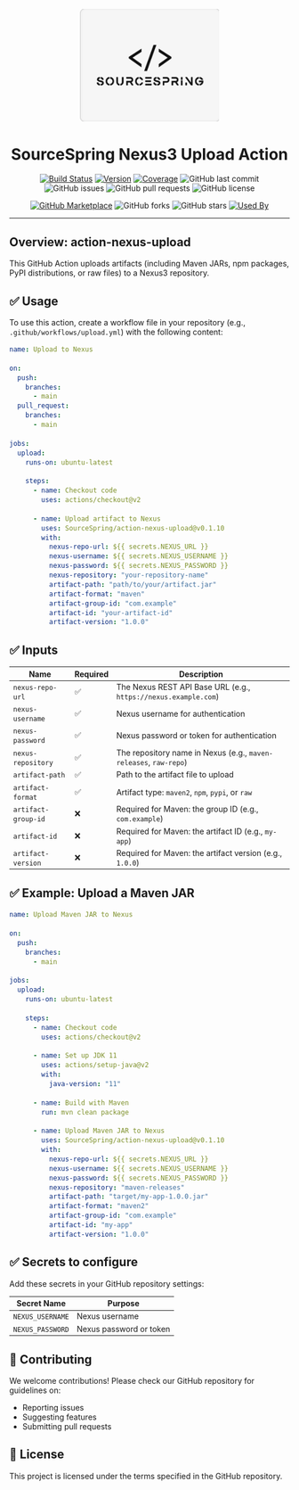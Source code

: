 <p align="center">
  <img src="https://github.com/SourceSpring/action-nexus-upload/blob/main/sourcespring_logo.png" alt="SourceSpring Logo" width="250">
</p>

<h1 align="center">SourceSpring Nexus3 Upload Action</h1>

<div align="center">

[![Build Status](https://img.shields.io/github/actions/workflow/status/SourceSpring/action-nexus-upload/main.yml)](https://github.com/SourceSpring/action-nexus-upload)
[![Version](https://img.shields.io/github/v/release/SourceSpring/action-nexus-upload)](https://github.com/SourceSpring/action-nexus-upload/releases)
[![Coverage](https://img.shields.io/badge/coverage-93%25-brightgreen)](https://github.com/SourceSpring/action-nexus-upload)
![GitHub last commit](https://img.shields.io/github/last-commit/SourceSpring/action-nexus-upload)
![GitHub issues](https://img.shields.io/github/issues/SourceSpring/action-nexus-upload)
![GitHub pull requests](https://img.shields.io/github/issues-pr/SourceSpring/action-nexus-upload)
![GitHub license](https://img.shields.io/github/license/SourceSpring/action-nexus-upload)

[![GitHub Marketplace](https://img.shields.io/badge/GitHub-Marketplace-blue?style=flat&logo=github)](https://github.com/SourceSpring/action-nexus-upload)
![GitHub forks](https://img.shields.io/github/forks/SourceSpring/action-nexus-upload?style=social)
![GitHub stars](https://img.shields.io/github/stars/SourceSpring/action-nexus-upload?style=social)
[![Used By](https://img.shields.io/badge/Used%20By-View%20Dependents-blue)](https://github.com/SourceSpring/action-nexus-upload/network/dependents)

</div>

---

## Overview: action-nexus-upload

This GitHub Action uploads artifacts (including Maven JARs, npm packages, PyPI distributions, or raw files) to a Nexus3 repository.

## ✅ Usage

To use this action, create a workflow file in your repository (e.g., `.github/workflows/upload.yml`) with the following content:

```yaml
name: Upload to Nexus

on:
  push:
    branches:
      - main
  pull_request:
    branches:
      - main

jobs:
  upload:
    runs-on: ubuntu-latest

    steps:
      - name: Checkout code
        uses: actions/checkout@v2

      - name: Upload artifact to Nexus
        uses: SourceSpring/action-nexus-upload@v0.1.10
        with:
          nexus-repo-url: ${{ secrets.NEXUS_URL }}
          nexus-username: ${{ secrets.NEXUS_USERNAME }}
          nexus-password: ${{ secrets.NEXUS_PASSWORD }}
          nexus-repository: "your-repository-name"
          artifact-path: "path/to/your/artifact.jar"
          artifact-format: "maven"
          artifact-group-id: "com.example"
          artifact-id: "your-artifact-id"
          artifact-version: "1.0.0"
```

## ✅ Inputs

| Name                | Required | Description                                                       |
| ------------------- | -------- | ----------------------------------------------------------------- |
| `nexus-repo-url`    | ✅       | The Nexus REST API Base URL (e.g., `https://nexus.example.com`)   |
| `nexus-username`    | ✅       | Nexus username for authentication                                 |
| `nexus-password`    | ✅       | Nexus password or token for authentication                        |
| `nexus-repository`  | ✅       | The repository name in Nexus (e.g., `maven-releases`, `raw-repo`) |
| `artifact-path`     | ✅       | Path to the artifact file to upload                               |
| `artifact-format`   | ✅       | Artifact type: `maven2`, `npm`, `pypi`, or `raw`                  |
| `artifact-group-id` | ❌       | Required for Maven: the group ID (e.g., `com.example`)            |
| `artifact-id`       | ❌       | Required for Maven: the artifact ID (e.g., `my-app`)              |
| `artifact-version`  | ❌       | Required for Maven: the artifact version (e.g., `1.0.0`)          |

## ✅ Example: Upload a Maven JAR

```yaml
name: Upload Maven JAR to Nexus

on:
  push:
    branches:
      - main

jobs:
  upload:
    runs-on: ubuntu-latest

    steps:
      - name: Checkout code
        uses: actions/checkout@v2

      - name: Set up JDK 11
        uses: actions/setup-java@v2
        with:
          java-version: "11"

      - name: Build with Maven
        run: mvn clean package

      - name: Upload Maven JAR to Nexus
        uses: SourceSpring/action-nexus-upload@v0.1.10
        with:
          nexus-repo-url: ${{ secrets.NEXUS_URL }}
          nexus-username: ${{ secrets.NEXUS_USERNAME }}
          nexus-password: ${{ secrets.NEXUS_PASSWORD }}
          nexus-repository: "maven-releases"
          artifact-path: "target/my-app-1.0.0.jar"
          artifact-format: "maven2"
          artifact-group-id: "com.example"
          artifact-id: "my-app"
          artifact-version: "1.0.0"
```

## ✅ Secrets to configure

Add these secrets in your GitHub repository settings:

| Secret Name      | Purpose                 |
| ---------------- | ----------------------- |
| `NEXUS_USERNAME` | Nexus username          |
| `NEXUS_PASSWORD` | Nexus password or token |

## 🤝 Contributing

We welcome contributions! Please check our GitHub repository for guidelines on:
- Reporting issues
- Suggesting features
- Submitting pull requests

## 📄 License

This project is licensed under the terms specified in the GitHub repository.
